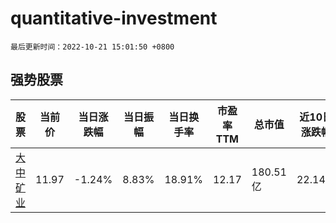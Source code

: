 # quantitative-investment

`最后更新时间：2022-10-21 15:01:50 +0800`

## 强势股票

|股票|当前价|当日涨跌幅|当日振幅|当日换手率|市盈率TTM|总市值|近10日涨跌幅|
|----|----|----|----|----|----|----|----|
|[大中矿业](https://xueqiu.com/S/SZ001203)|11.97|-1.24%|8.83%|18.91%|12.17|180.51亿|22.14%|

